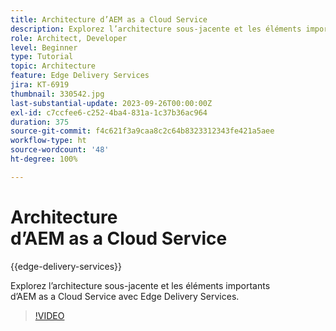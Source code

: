```yaml
---
title: Architecture d’AEM as a Cloud Service
description: Explorez l’architecture sous-jacente et les éléments importants d’AEM as a Cloud Service avec Edge Delivery Services.
role: Architect, Developer
level: Beginner
type: Tutorial
topic: Architecture
feature: Edge Delivery Services
jira: KT-6919
thumbnail: 330542.jpg
last-substantial-update: 2023-09-26T00:00:00Z
exl-id: c7ccfee6-c252-4ba4-831a-1c37b36ac964
duration: 375
source-git-commit: f4c621f3a9caa8c2c64b8323312343fe421a5aee
workflow-type: ht
source-wordcount: '48'
ht-degree: 100%

---
```


# Architecture d’AEM as a Cloud Service

{{edge-delivery-services}}

Explorez l’architecture sous-jacente et les éléments importants d’AEM as a Cloud Service avec Edge Delivery Services.

>[!VIDEO](https://video.tv.adobe.com/v/346181?quality=12&learn=on&captions=fre_fr)
